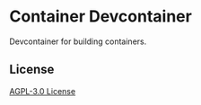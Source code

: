 # Container Devcontainer

Devcontainer for building containers. 

## License

[AGPL-3.0 License](https://choosealicense.com/licenses/agpl-3.0/)
